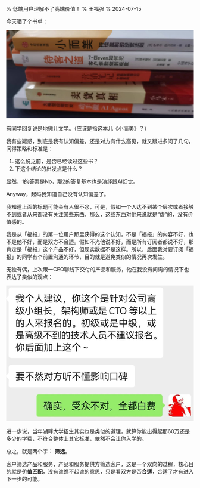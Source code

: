 % 低端用户理解不了高端价值！
% 王福强
% 2024-07-15

今天晒了个书单：

![](./images/small_beautiful_books.jpg)

有同学回复说是地摊儿文学。（应该是指这本儿《小而美》？）



我有些疑惑，到底是我有认知偏差，还是对方有什么高见，就又跟进多问了几句，问得策略和标准是：

1. 这么说之前，是否已经读过这些书？
2. 下这个结论的出发点是什么？

显然，1的答案是No，那2的答复基本也是演绎跟AI幻觉。

Anyway，起码我知道自己没有认知偏差了。

我知道上面的标题可能会有人很不忿，可是，假如一个人达不到某个层次或者接触不到或者从来都没有关注某些东西，那么，这些东西对他来说就是“虚”的，没有价值感的。

我是从「福报」的第一位用户那里获得的这个认知，不是「福报」的内容不好，也不是他不好，而是双方不合适。假如不光他说不好，而是所有订阅者都说不好，那肯定是「福报」这个产品不好，但现实数据不是这样。所以，后面我对要订阅「福报」的同学有个前置沟通的环节，目的就是避免类似的情况再次发生。

无独有偶，上次跟一CEO聊线下交付的产品和服务，他在我没有问询的情况下也表达了类似的观点：

![](./images/shaochuanguanyushaixuan.jpg)

进一步说，当年湖畔大学招生其实也是类似的道理，就算你能出得起那60万还是多少的学费，不符合整体上其它标准，依然不会让你入学的。

总之，就是两个字： **筛选**。

客户筛选产品和服务，产品和服务提供方筛选客户，这是一个双向的过程，核心目的就是**价值匹配**，没有谁瞧不起谁的意思，只是看双方是否**合适**，合适了才有进入下一步的可能。

